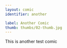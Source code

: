 ```yaml
---
layout: comic
identifier: another

label: Another Comic
thumb: thumbs/02-thumb.jpg
---
```


This is another test comic

